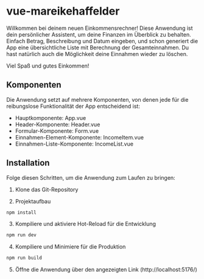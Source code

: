 # vue-mareikehaffelder

Willkommen bei deinem neuen Einkommensrechner!
Diese Anwendung ist dein persönlicher Assistent, um deine Finanzen im Überblick zu behalten.
Einfach Betrag, Beschreibung und Datum eingeben, und schon generiert die App eine übersichtliche Liste mit Berechnung der Gesamteinnahmen. 
Du hast natürlich auch die Möglichkeit deine Einnahmen wieder zu löschen.

Viel Spaß und gutes Einkommen!

## Komponenten

Die Anwendung setzt auf mehrere Komponenten, von denen jede für die reibungslose Funktionalität der App entscheidend ist:
- Hauptkomponente: App.vue
- Header-Komponente: Header.vue
- Formular-Komponente: Form.vue
- Einnahmen-Element-Komponente: IncomeItem.vue
- Einnahmen-Liste-Komponente: IncomeList.vue

## Installation 

Folge diesen Schritten, um die Anwendung zum Laufen zu bringen:

1. Klone das Git-Repository

2. Projektaufbau
```sh
npm install
```

3. Kompiliere und aktiviere Hot-Reload für die Entwicklung

```sh
npm run dev
```

4. Kompiliere und Minimiere für die Produktion

```sh
npm run build
```
5. Öffne die Anwendung über den angezeigten Link (http://localhost:5176/)



